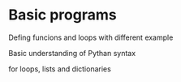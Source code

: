 # Basic programs 
Defing funcions and loops with different example

Basic understanding of Pythan syntax

for loops, lists and dictionaries
